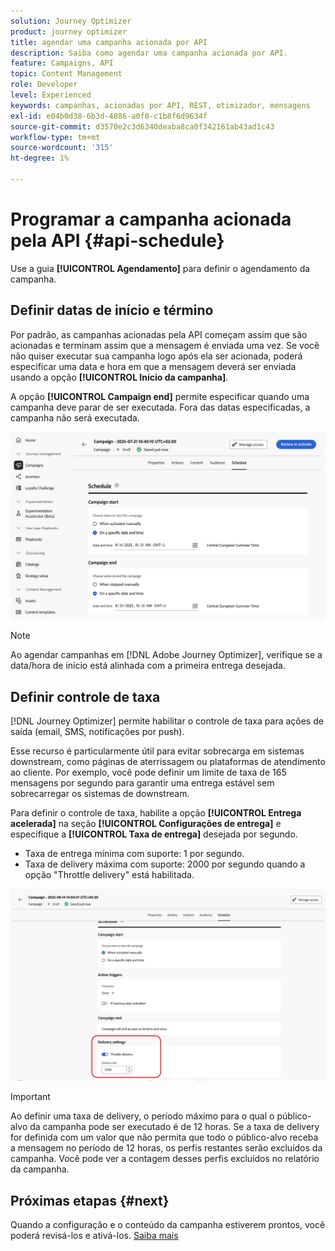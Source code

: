 ```yaml
---
solution: Journey Optimizer
product: journey optimizer
title: agendar uma campanha acionada por API
description: Saiba como agendar uma campanha acionada por API.
feature: Campaigns, API
topic: Content Management
role: Developer
level: Experienced
keywords: campanhas, acionadas por API, REST, otimizador, mensagens
exl-id: e04b0d38-6b3d-4086-a0f0-c1b8f6d9634f
source-git-commit: d3570e2c3d6340deaba8ca0f342161ab43ad1c43
workflow-type: tm+mt
source-wordcount: '315'
ht-degree: 1%

---
```


# Programar a campanha acionada pela API {#api-schedule}

Use a guia **[!UICONTROL Agendamento]** para definir o agendamento da campanha.

## Definir datas de início e término

Por padrão, as campanhas acionadas pela API começam assim que são acionadas e terminam assim que a mensagem é enviada uma vez. Se você não quiser executar sua campanha logo após ela ser acionada, poderá especificar uma data e hora em que a mensagem deverá ser enviada usando a opção **[!UICONTROL Início da campanha]**.

A opção **[!UICONTROL Campaign end]** permite especificar quando uma campanha deve parar de ser executada. Fora das datas especificadas, a campanha não será executada.

![](assets/api-triggered-schedule.png)

>[!NOTE]
>
>Ao agendar campanhas em [!DNL Adobe Journey Optimizer], verifique se a data/hora de início está alinhada com a primeira entrega desejada.

## Definir controle de taxa

[!DNL Journey Optimizer] permite habilitar o controle de taxa para ações de saída (email, SMS, notificações por push).

Esse recurso é particularmente útil para evitar sobrecarga em sistemas downstream, como páginas de aterrissagem ou plataformas de atendimento ao cliente. Por exemplo, você pode definir um limite de taxa de 165 mensagens por segundo para garantir uma entrega estável sem sobrecarregar os sistemas de downstream.

Para definir o controle de taxa, habilite a opção **[!UICONTROL Entrega acelerada]** na seção **[!UICONTROL Configurações de entrega]** e especifique a **[!UICONTROL Taxa de entrega]** desejada por segundo.

* Taxa de entrega mínima com suporte: 1 por segundo.
* Taxa de delivery máxima com suporte: 2000 por segundo quando a opção &quot;Throttle delivery&quot; está habilitada.

![](assets/throttling-rate-control.png)

>[!IMPORTANT]
>
>Ao definir uma taxa de delivery, o período máximo para o qual o público-alvo da campanha pode ser executado é de 12 horas. Se a taxa de delivery for definida com um valor que não permita que todo o público-alvo receba a mensagem no período de 12 horas, os perfis restantes serão excluídos da campanha. Você pode ver a contagem desses perfis excluídos no relatório da campanha.

## Próximas etapas {#next}

Quando a configuração e o conteúdo da campanha estiverem prontos, você poderá revisá-los e ativá-los. [Saiba mais](../campaigns/review-activate-api-triggered-campaign.md)
